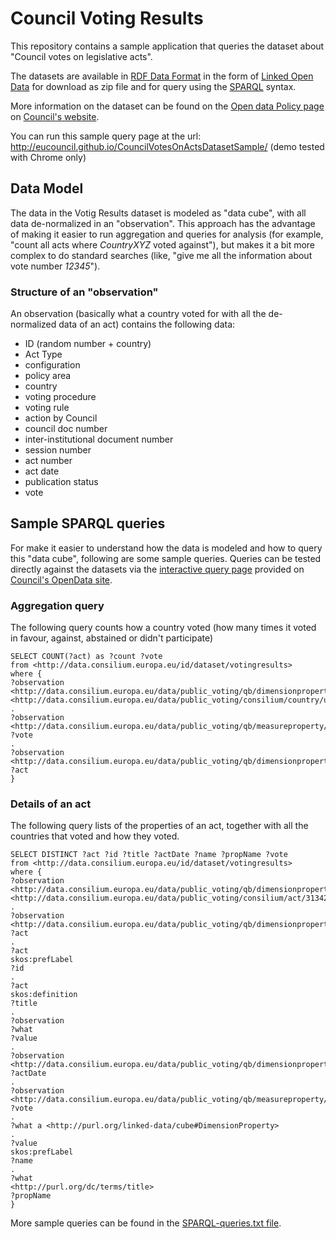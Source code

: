 # Council Voting Results

This repository contains a sample application that queries the dataset about "Council votes on legislative acts".

The datasets are available in [RDF Data Format](http://en.wikipedia.org/wiki/Resource_Description_Framework) in the form of [Linked Open Data](http://en.wikipedia.org/wiki/Linked_data) for download as zip file and for query using the [SPARQL](https://en.wikipedia.org/wiki/SPARQL) syntax.

More information on the dataset can be found on the [Open data Policy page](http://www.consilium.europa.eu/en/general-secretariat/corporate-policies/transparency/open-data/ "Open data") on [Council's website](http://www.consilium.europa.eu/).

You can run this sample query page at the url: http://eucouncil.github.io/CouncilVotesOnActsDatasetSample/ (demo tested with Chrome only)

## Data Model

The data in the Votig Results dataset is modeled as "data cube", with all data de-normalized in an "observation". This approach has the advantage of making it easier to run aggregation and queries for analysis (for example, "count all acts where _CountryXYZ_ voted against"), but makes it a bit more complex to do standard searches (like, "give me all the information about vote number _12345_").

### Structure of an "observation"

An observation (basically what a country voted for with all the de-normalized data of an act) contains the following data:

 * ID (random number + country)
 * Act Type
 * configuration
 * policy area
 * country
 * voting procedure
 * voting rule
 * action by Council
 * council doc number
 * inter-institutional document number
 * session number
 * act number
 * act date
 * publication status
 * vote

## Sample SPARQL queries

For make it easier to understand how the data is modeled and how to query this "data cube", following are some sample queries. Queries can be tested directly against the datasets via the [interactive query page](http://data.consilium.europa.eu/sparql) provided on [Council's OpenData site](http://data.consilium.europa.eu/).

### Aggregation query

The following query counts how a country voted (how many times it voted in favour, against, abstained or didn't participate)

```
SELECT COUNT(?act) as ?count ?vote
from <http://data.consilium.europa.eu/id/dataset/votingresults>
where {
?observation
<http://data.consilium.europa.eu/data/public_voting/qb/dimensionproperty/country>
<http://data.consilium.europa.eu/data/public_voting/consilium/country/uk>
.
?observation
<http://data.consilium.europa.eu/data/public_voting/qb/measureproperty/vote>
?vote
.
?observation
<http://data.consilium.europa.eu/data/public_voting/qb/dimensionproperty/act>
?act
}
```

### Details of an act

The following query lists of the properties of an act, together with all the countries that voted and how they voted.

```
SELECT DISTINCT ?act ?id ?title ?actDate ?name ?propName ?vote
from <http://data.consilium.europa.eu/id/dataset/votingresults>
where {
?observation
<http://data.consilium.europa.eu/data/public_voting/qb/dimensionproperty/act>
<http://data.consilium.europa.eu/data/public_voting/consilium/act/31342>
.
?observation
<http://data.consilium.europa.eu/data/public_voting/qb/dimensionproperty/act>
?act
.
?act
skos:prefLabel
?id
.
?act
skos:definition
?title
.
?observation
?what
?value
.
?observation
<http://data.consilium.europa.eu/data/public_voting/qb/dimensionproperty/actdate>
?actDate
.
?observation
<http://data.consilium.europa.eu/data/public_voting/qb/measureproperty/vote>
?vote
.
?what a <http://purl.org/linked-data/cube#DimensionProperty>
.
?value
skos:prefLabel
?name
.
?what
<http://purl.org/dc/terms/title>
?propName
}
```

More sample queries can be found in the [SPARQL-queries.txt file](SPARQL-queries.txt).
